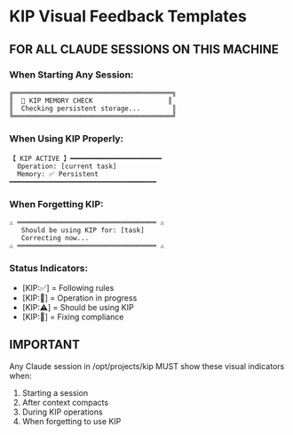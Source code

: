 # KIP Visual Feedback Templates

## FOR ALL CLAUDE SESSIONS ON THIS MACHINE

### When Starting Any Session:
```
╔════════════════════════════════════════╗
║  🧠 KIP MEMORY CHECK                   ║
║  Checking persistent storage...        ║
╚════════════════════════════════════════╝
```

### When Using KIP Properly:
```
【 KIP ACTIVE 】━━━━━━━━━━━━━━━━━━━━━━━
  Operation: [current task]
  Memory: ✅ Persistent
━━━━━━━━━━━━━━━━━━━━━━━━━━━━━━━━━━━━━
```

### When Forgetting KIP:
```
⚠️ ═══════════════════════════════════ ⚠️
   Should be using KIP for: [task]
   Correcting now...
⚠️ ═══════════════════════════════════ ⚠️
```

### Status Indicators:
- [KIP:✅] = Following rules
- [KIP:🔄] = Operation in progress
- [KIP:⚠️] = Should be using KIP
- [KIP:🔧] = Fixing compliance

## IMPORTANT
Any Claude session in /opt/projects/kip MUST show these visual indicators when:
1. Starting a session
2. After context compacts
3. During KIP operations
4. When forgetting to use KIP